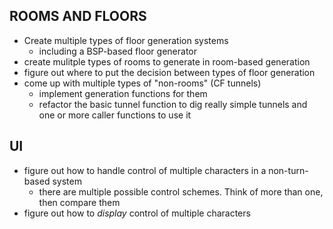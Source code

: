 ## ROOMS AND FLOORS
* Create multiple types of floor generation systems
    * including a BSP-based floor generator
* create mulitple types of rooms to generate in room-based generation
* figure out where to put the decision between types of floor generation
* come up with multiple types of "non-rooms" (CF tunnels)
  * implement generation functions for them
  * refactor the basic tunnel function to dig really simple tunnels and one or more caller functions to use it

## UI
* figure out how to handle control of multiple characters in a non-turn-based system
    * there are multiple possible control schemes.  Think of more than one, then compare them
* figure out how to *display* control of multiple characters